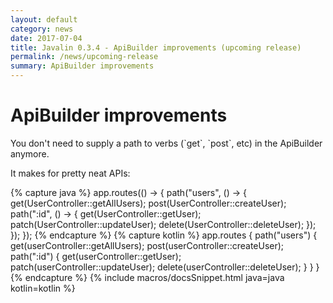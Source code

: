 ```yaml
---
layout: default
category: news
date: 2017-07-04
title: Javalin 0.3.4 - ApiBuilder improvements (upcoming release)
permalink: /news/upcoming-release
summary: ApiBuilder improvements
---
```


<h1 class="no-margin-top">ApiBuilder improvements</h1>
You don't need to supply a path to verbs (`get`, `post`, etc) in the ApiBuilder anymore.

It makes for pretty neat APIs:

{% capture java %}
app.routes(() -> {
    path("users", () -> {
        get(UserController::getAllUsers);
        post(UserController::createUser);
        path(":id", () -> {
            get(UserController::getUser);
            patch(UserController::updateUser);
            delete(UserController::deleteUser);
        });
    });
});
{% endcapture %}
{% capture kotlin %}
app.routes {
    path("users") {
        get(userController::getAllUsers);
        post(userController::createUser);
        path(":id") {
            get(userController::getUser);
            patch(userController::updateUser);
            delete(userController::deleteUser);
        }
    }
}
{% endcapture %}
{% include macros/docsSnippet.html java=java kotlin=kotlin %}
